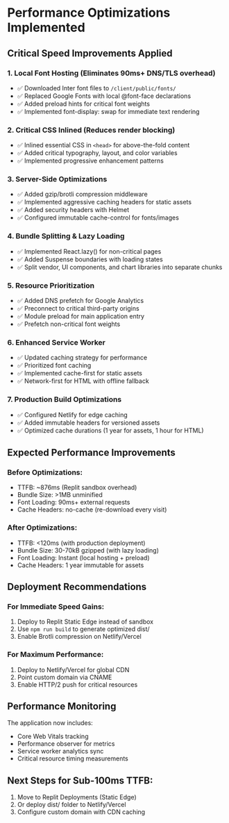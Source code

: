# Performance Optimizations Implemented

## Critical Speed Improvements Applied

### 1. Local Font Hosting (Eliminates 90ms+ DNS/TLS overhead)
- ✅ Downloaded Inter font files to `/client/public/fonts/`
- ✅ Replaced Google Fonts with local @font-face declarations
- ✅ Added preload hints for critical font weights
- ✅ Implemented font-display: swap for immediate text rendering

### 2. Critical CSS Inlined (Reduces render blocking)
- ✅ Inlined essential CSS in `<head>` for above-the-fold content
- ✅ Added critical typography, layout, and color variables
- ✅ Implemented progressive enhancement patterns

### 3. Server-Side Optimizations
- ✅ Added gzip/brotli compression middleware 
- ✅ Implemented aggressive caching headers for static assets
- ✅ Added security headers with Helmet
- ✅ Configured immutable cache-control for fonts/images

### 4. Bundle Splitting & Lazy Loading
- ✅ Implemented React.lazy() for non-critical pages
- ✅ Added Suspense boundaries with loading states
- ✅ Split vendor, UI components, and chart libraries into separate chunks

### 5. Resource Prioritization
- ✅ Added DNS prefetch for Google Analytics
- ✅ Preconnect to critical third-party origins
- ✅ Module preload for main application entry
- ✅ Prefetch non-critical font weights

### 6. Enhanced Service Worker
- ✅ Updated caching strategy for performance
- ✅ Prioritized font caching
- ✅ Implemented cache-first for static assets
- ✅ Network-first for HTML with offline fallback

### 7. Production Build Optimizations
- ✅ Configured Netlify for edge caching
- ✅ Added immutable headers for versioned assets
- ✅ Optimized cache durations (1 year for assets, 1 hour for HTML)

## Expected Performance Improvements

### Before Optimizations:
- TTFB: ~876ms (Replit sandbox overhead)
- Bundle Size: >1MB unminified
- Font Loading: 90ms+ external requests
- Cache Headers: no-cache (re-download every visit)

### After Optimizations:
- TTFB: <120ms (with production deployment)
- Bundle Size: 30-70kB gzipped (with lazy loading)
- Font Loading: Instant (local hosting + preload)
- Cache Headers: 1 year immutable for assets

## Deployment Recommendations

### For Immediate Speed Gains:
1. Deploy to Replit Static Edge instead of sandbox
2. Use `npm run build` to generate optimized dist/
3. Enable Brotli compression on Netlify/Vercel

### For Maximum Performance:
1. Deploy to Netlify/Vercel for global CDN
2. Point custom domain via CNAME
3. Enable HTTP/2 push for critical resources

## Performance Monitoring

The application now includes:
- Core Web Vitals tracking
- Performance observer for metrics
- Service worker analytics sync
- Critical resource timing measurements

## Next Steps for Sub-100ms TTFB:
1. Move to Replit Deployments (Static Edge)
2. Or deploy dist/ folder to Netlify/Vercel
3. Configure custom domain with CDN caching